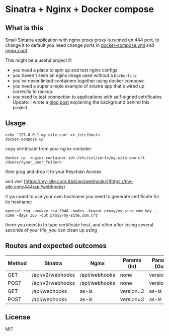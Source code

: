 # Sinatra + Nginx + Docker compose

## What is this

Small Sintatra application with nginx proxy
proxy is runned on 444 port, to change it to default you need change ports in [docker-compose.yml](https://github.com/pereslop/self-signed-sinatra/blob/79f60069acc6dc92b8080874fe632e6066fbfe32/docker-compose.yml#L17) and [nginx.conf](https://github.com/pereslop/self-signed-sinatra/blob/79f60069acc6dc92b8080874fe632e6066fbfe32/proxy/nginx.conf#L13)

This might be a useful project if:

- you need a place to spin up and test nginx configs
- you haven't seen an nginx image used without a `Dockerfile`
- you've never linked containers together using docker compose
- you need a super simple example of sinatra app that's wired up correctly to rackup.
- you need to test connection to applications with self-signed cetrificates
Update: I wrote a [blog post](https://booyaa.wtf/2018/sketchpad-project-sinatra-nginx-docker-compose/) explaining the background behind this project.

## Usage

```shell
echo '127.0.0.1 my-site.com' >> /etc/hosts
docker-compose up
```
copy sertificate from your nginx contaiter
```shell
docker cp  <nginx container id>:/etc/ssl/certs/my-site.com.crt /Users/<your_user_folder>
```
then grag and drop it to your Keychain Access

and visit [https://my-site.com:444/api/webhooks](https://my-site.com:444/api/webhooks)

if you want to use your own hostname you need to generate certificate for its hostname
```shell
openssl req -newkey rsa:2048 -nodes -keyout proxy/my-site.com.key -x509 -days 365 -out proxy/my-site.com.crt
```
there you need to to type certificate host, and other 
after losing several seconds of your life, you can clean up using


## Routes and expected outcomes

| Method | Sinatra          | Nginx         | Params (In) | Params (Out) |
|--------|------------------|---------------|-------------|--------------|
| GET    | /api/v2/webhooks | /api/webhooks | none        | version=2    |
| POST   | /api/v2/webhooks | /api/webhooks | none        | version=2    |
| GET    | /api/webhooks    | as-is         | version=3   | as-is        |
| POST   | /api/webhooks    | as-is         | version=3   | as-is        |

## License

MIT
